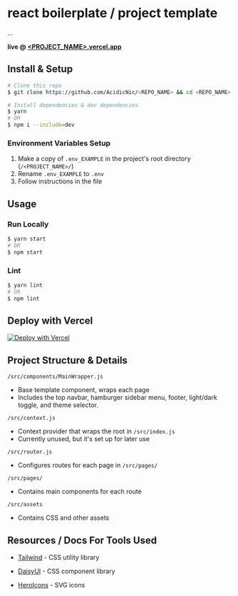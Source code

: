 # react boilerplate / project template

...

**live @ [<PROJECT_NAME>.vercel.app](https://<PROJECT_NAME>.vercel.app)**

## Install & Setup

```bash
# Clone this repo
$ git clone https://github.com/AcidicNic/<REPO_NAME> && cd <REPO_NAME>

# Install dependencies & dev dependencies
$ yarn
# OR
$ npm i --include=dev
```

### Environment Variables Setup

1. Make a copy of `.env_EXAMPLE` in the project's root directory (`/<PROJECT_NAME>/`)
2. Rename `.env_EXAMPLE` to `.env`
3. Follow instructions in the file

## Usage

### Run Locally

```bash
$ yarn start 
# OR
$ npm start 
```

### Lint

```bash
$ yarn lint 
# OR
$ npm lint 
```

## Deploy with Vercel

<!-- TODO: add env vars -->
[![Deploy with Vercel](https://vercel.com/button)](https://vercel.com/new/clone?repository-url=https%3A%2F%2Fgithub.com%2FAcidicNic%2F<REPO_NAME>)

## Project Structure & Details

`/src/components/MainWrapper.js`

* Base template component, wraps each page
* Includes the top navbar, hamburger sidebar menu, footer, light/dark toggle, and theme selector.

`/src/context.js`

* Context provider that wraps the root in `/src/index.js`
* Currently unused, but it's set up for later use

`/src/router.js`

* Configures routes for each page in `/src/pages/`

`/src/pages/`

* Contains main components for each route

`/src/assets`

* Contains CSS and other assets

## Resources / Docs For Tools Used

* [Tailwind](https://tailwindcss.com/) - CSS utility library

* [DaisyUI](https://daisyui.com/components/) - CSS component library

* [HeroIcons](https://heroicons.com/) - SVG icons
